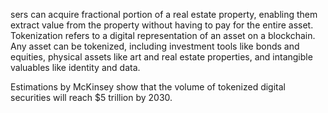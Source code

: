sers can acquire fractional portion of a real estate property, enabling them extract value from the property without having to pay for the entire asset. Tokenization refers to a digital representation of an asset on a blockchain. Any asset can be tokenized, including investment tools like bonds and equities, physical assets like art and real estate properties, and intangible valuables like identity and data.

Estimations by McKinsey show that the volume of tokenized digital securities will reach $5 trillion by 2030.

